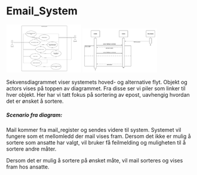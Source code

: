 # Email_System


<img src="usecase.png" width="200">




<img src="Seq_Diagram.png" width="200">

Sekvensdiagrammet viser systemets hoved- og alternative flyt. Objekt og actors vises på toppen av diagrammet. 
Fra disse ser vi piler som linker til hver objekt.
Her har vi tatt fokus på sortering av epost, uavhengig hvordan det er ønsket å sortere. 

##### Scenario fra diagram: 
Mail kommer fra mail_register og sendes videre til system. 
Systemet vil fungere som et mellomledd der mail vises fram. 
Dersom det ikke er mulig å sortere som ansatte har valgt, vil bruker få feilmelding og 
muligheten til å sortere andre måter. 

Dersom det er mulig å sortere på ønsket måte, vil mail sorteres og vises fram hos ansatte. 

